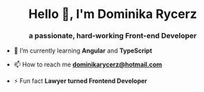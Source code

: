 <h1 align="center">Hello 👋, I'm Dominika Rycerz</h1>
<h3 align="center">a passionate, hard-working Front-end Developer</h3>


- 🌱 I’m currently learning **Angular** and **TypeScript**

- 📫 How to reach me **dominikarycerz@hotmail.com**

- ⚡ Fun fact **Lawyer turned Frontend Developer**
